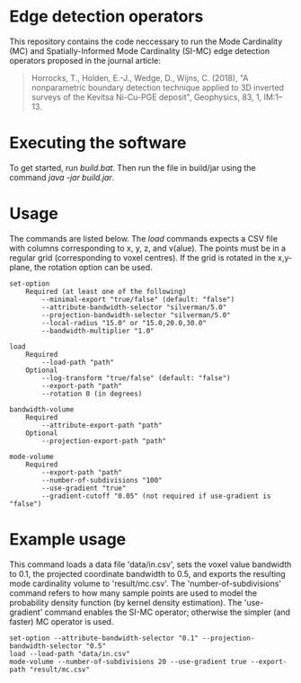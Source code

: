 # Edge detection operators
This repository contains the code neccessary to run the Mode Cardinality (MC) and Spatially-Informed Mode Cardinality (SI-MC) edge detection operators proposed in the journal article:
>Horrocks, T., Holden, E.-J., Wedge, D., Wijns, C. (2018), "A nonparametric boundary detection technique applied to 3D inverted surveys of the Kevitsa Ni-Cu-PGE deposit", Geophysics, 83, 1, IM:1–13.

# Executing the software
To get started, run _build.bat_. Then run the file in build/jar using the command _java -jar build.jar_.

# Usage
The commands are listed below. The _load_ commands expects a CSV file with columns corresponding to x, y, z, and v(alue). The points must be in a regular grid (corresponding to voxel centres). If the grid is rotated in the x,y-plane, the rotation option can be used.

```
set-option
    Required (at least one of the following)
        --minimal-export "true/false" (default: "false")
        --attribute-bandwidth-selector "silverman/5.0"
        --projection-bandwidth-selector "silverman/5.0"
        --local-radius "15.0" or "15.0,20.0,30.0"
        --bandwidth-multiplier "1.0"

load 
    Required
        --load-path "path" 
    Optional
        --log-transform "true/false" (default: "false")
        --export-path "path"
        --rotation 0 (in degrees)

bandwidth-volume
    Required
        --attribute-export-path "path"
    Optional
        --projection-export-path "path"

mode-volume
    Required
        --export-path "path"
        --number-of-subdivisions "100"
        --use-gradient "true"
        --gradient-cutoff "0.05" (not required if use-gradient is "false")
```
# Example usage
This command loads a data file 'data/in.csv', sets the voxel value bandwidth to 0.1, the projected coordinate bandwidth to 0.5, and exports the resulting mode cardinality volume to 'result/mc.csv'. The 'number-of-subdivisions' command refers to how many sample points are used to model the probability density function (by kernel density estimation). The 'use-gradient' command enables the SI-MC operator; otherwise the simpler (and faster) MC operator is used.
```
set-option --attribute-bandwidth-selector "0.1" --projection-bandwidth-selector "0.5"
load --load-path "data/in.csv"
mode-volume --number-of-subdivisions 20 --use-gradient true --export-path "result/mc.csv"
```
